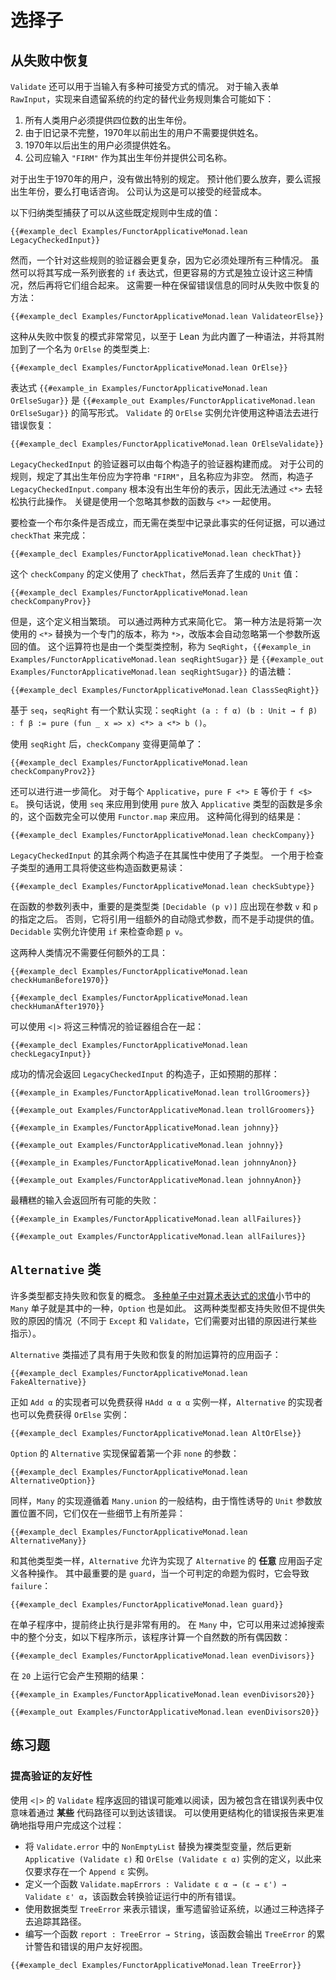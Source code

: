 <!--
# Alternatives
-->

# 选择子

<!--
## Recovery from Failure
-->

## 从失败中恢复

<!--
`Validate` can also be used in situations where there is more than one way for input to be acceptable.
For the input form `RawInput`, an alternative set of business rules that implement conventions from a legacy system might be the following:

 1. All human users must provide a birth year that is four digits.
 2. Users born prior to 1970 do not need to provide names, due to incomplete older records.
 3. Users born after 1970 must provide names.
 4. Companies should enter `"FIRM"` as their year of birth and provide a company name.
-->
 
`Validate` 还可以用于当输入有多种可接受方式的情况。
对于输入表单 `RawInput`，实现来自遗留系统的约定的替代业务规则集合可能如下：

 1. 所有人类用户必须提供四位数的出生年份。
 2. 由于旧记录不完整，1970年以前出生的用户不需要提供姓名。
 3. 1970年以后出生的用户必须提供姓名。
 4. 公司应输入 `"FIRM"` 作为其出生年份并提供公司名称。
 
<!--
No particular provision is made for users born in 1970.
It is expected that they will either give up, lie about their year of birth, or call.
The company considers this an acceptable cost of doing business.
-->

对于出生于1970年的用户，没有做出特别的规定。
预计他们要么放弃，要么谎报出生年份，要么打电话咨询。
公司认为这是可以接受的经营成本。
 
<!--
The following inductive type captures the values that can be produced from these stated rules:
```lean
{{#example_decl Examples/FunctorApplicativeMonad.lean LegacyCheckedInput}}
```
-->

以下归纳类型捕获了可以从这些既定规则中生成的值：
```lean
{{#example_decl Examples/FunctorApplicativeMonad.lean LegacyCheckedInput}}
```

<!--
A validator for these rules is more complicated, however, as it must address all three cases.
While it can be written as a series of nested `if` expressions, it's easier to design the three cases independently and then combine them.
This requires a means of recovering from failure while preserving error messages:
```lean
{{#example_decl Examples/FunctorApplicativeMonad.lean ValidateorElse}}
```
-->

然而，一个针对这些规则的验证器会更复杂，因为它必须处理所有三种情况。
虽然可以将其写成一系列嵌套的 `if` 表达式，但更容易的方式是独立设计这三种情况，然后再将它们组合起来。
这需要一种在保留错误信息的同时从失败中恢复的方法：
```lean
{{#example_decl Examples/FunctorApplicativeMonad.lean ValidateorElse}}
```

<!--
This pattern of recovery from failures is common enough that Lean has built-in syntax for it, attached to a type class named `OrElse`:
```lean
{{#example_decl Examples/FunctorApplicativeMonad.lean OrElse}}
```
The expression `{{#example_in Examples/FunctorApplicativeMonad.lean OrElseSugar}}` is short for `{{#example_out Examples/FunctorApplicativeMonad.lean OrElseSugar}}`.
An instance of `OrElse` for `Validate` allows this syntax to be used for error recovery:
```lean
{{#example_decl Examples/FunctorApplicativeMonad.lean OrElseValidate}}
```
-->

这种从失败中恢复的模式非常常见，以至于 Lean 为此内置了一种语法，并将其附加到了一个名为 `OrElse` 的类型类上:
```lean
{{#example_decl Examples/FunctorApplicativeMonad.lean OrElse}}
```
表达式 `{{#example_in Examples/FunctorApplicativeMonad.lean OrElseSugar}}` 是 `{{#example_out Examples/FunctorApplicativeMonad.lean OrElseSugar}}` 的简写形式。
`Validate` 的 `OrElse` 实例允许使用这种语法去进行错误恢复：
```lean
{{#example_decl Examples/FunctorApplicativeMonad.lean OrElseValidate}}
```

<!--
The validator for `LegacyCheckedInput` can be built from a validator for each constructor.
The rules for a company state that the birth year should be the string `"FIRM"` and that the name should be non-empty.
The constructor `LegacyCheckedInput.company`, however, has no representation of the birth year at all, so there's no easy way to carry it out using `<*>`.
The key is to use a function with `<*>` that ignores its argument.
-->

`LegacyCheckedInput` 的验证器可以由每个构造子的验证器构建而成。
对于公司的规则，规定了其出生年份应为字符串 `"FIRM"`，且名称应为非空。
然而，构造子 `LegacyCheckedInput.company` 根本没有出生年份的表示，因此无法通过 `<*>` 去轻松执行此操作。
关键是使用一个忽略其参数的函数与 `<*>` 一起使用。

<!--
Checking that a Boolean condition holds without recording any evidence of this fact in a type can be accomplished with `checkThat`:
```lean
{{#example_decl Examples/FunctorApplicativeMonad.lean checkThat}}
```
This definition of `checkCompany` uses `checkThat`, and then throws away the resulting `Unit` value:
```lean
{{#example_decl Examples/FunctorApplicativeMonad.lean checkCompanyProv}}
```
-->

要检查一个布尔条件是否成立，而无需在类型中记录此事实的任何证据，可以通过 `checkThat` 来完成：
```lean
{{#example_decl Examples/FunctorApplicativeMonad.lean checkThat}}
```
这个 `checkCompany` 的定义使用了 `checkThat`，然后丢弃了生成的 `Unit` 值：
```lean
{{#example_decl Examples/FunctorApplicativeMonad.lean checkCompanyProv}}
```

<!--
However, this definition is quite noisy.
It can be simplified in two ways.
The first is to replace the first use of `<*>` with a specialized version that automatically ignores the value returned by the first argument, called `*>`.
This operator is also controlled by a type class, called `SeqRight`, and `{{#example_in Examples/FunctorApplicativeMonad.lean seqRightSugar}}` is syntactic sugar for `{{#example_out Examples/FunctorApplicativeMonad.lean seqRightSugar}}`:
```lean
{{#example_decl Examples/FunctorApplicativeMonad.lean ClassSeqRight}}
```
There is a default implementation of `seqRight` in terms of `seq`: `seqRight (a : f α) (b : Unit → f β) : f β := pure (fun _ x => x) <*> a <*> b ()`.
-->

但是，这个定义相当繁琐。
可以通过两种方式来简化它。
第一种方法是将第一次使用的 `<*>` 替换为一个专门的版本，称为 `*>`，改版本会自动忽略第一个参数所返回的值。
这个运算符也是由一个类型类控制，称为 `SeqRight`，`{{#example_in Examples/FunctorApplicativeMonad.lean seqRightSugar}}` 是 `{{#example_out Examples/FunctorApplicativeMonad.lean seqRightSugar}}` 的语法糖：
```lean
{{#example_decl Examples/FunctorApplicativeMonad.lean ClassSeqRight}}
```
基于 `seq`，`seqRight` 有一个默认实现：`seqRight (a : f α) (b : Unit → f β) : f β := pure (fun _ x => x) <*> a <*> b ()`。

<!--
Using `seqRight`, `checkCompany` becomes simpler:
```lean
{{#example_decl Examples/FunctorApplicativeMonad.lean checkCompanyProv2}}
```
One more simplification is possible.
For every `Applicative`, `pure F <*> E` is equivalent to `f <$> E`.
In other words, using `seq` to apply a function that was placed into the `Applicative` type using `pure` is overkill, and the function could have just been applied using `Functor.map`.
This simplification yields:
```lean
{{#example_decl Examples/FunctorApplicativeMonad.lean checkCompany}}
```
-->

使用 `seqRight` 后，`checkCompany` 变得更简单了：
```lean
{{#example_decl Examples/FunctorApplicativeMonad.lean checkCompanyProv2}}
```
还可以进行进一步简化。
对于每个 `Applicative`，`pure F <*> E` 等价于 `f <$> E`。
换句话说，使用 `seq` 来应用到使用 `pure` 放入 `Applicative` 类型的函数是多余的，这个函数完全可以使用 `Functor.map` 来应用。
这种简化得到的结果是：
```lean
{{#example_decl Examples/FunctorApplicativeMonad.lean checkCompany}}
```

<!--
The remaining two constructors of `LegacyCheckedInput` use subtypes for their fields.
A general-purpose tool for checking subtypes will make these easier to read:
```lean
{{#example_decl Examples/FunctorApplicativeMonad.lean checkSubtype}}
```
In the function's argument list, it's important that the type class `[Decidable (p v)]` occur after the specification of the arguments `v` and `p`.
Otherwise, it would refer to an additional set of automatic implicit arguments, rather than to the manually-provided values.
The `Decidable` instance is what allows the proposition `p v` to be checked using `if`.
-->

`LegacyCheckedInput` 的其余两个构造子在其属性中使用了子类型。
一个用于检查子类型的通用工具将使这些构造函数更易读：
```lean
{{#example_decl Examples/FunctorApplicativeMonad.lean checkSubtype}}
```
在函数的参数列表中，重要的是类型类 `[Decidable (p v)]` 应出现在参数 `v` 和 `p` 的指定之后。
否则，它将引用一组额外的自动隐式参数，而不是手动提供的值。
`Decidable` 实例允许使用 `if` 来检查命题 `p v`。

<!--
The two human cases do not need any additional tools:
```lean
{{#example_decl Examples/FunctorApplicativeMonad.lean checkHumanBefore1970}}

{{#example_decl Examples/FunctorApplicativeMonad.lean checkHumanAfter1970}}
```
-->

这两种人类情况不需要任何额外的工具：
```lean
{{#example_decl Examples/FunctorApplicativeMonad.lean checkHumanBefore1970}}

{{#example_decl Examples/FunctorApplicativeMonad.lean checkHumanAfter1970}}
```

<!--
The validators for the three cases can be combined using `<|>`:
```lean
{{#example_decl Examples/FunctorApplicativeMonad.lean checkLegacyInput}}
```
-->

可以使用 `<|>` 将这三种情况的验证器组合在一起：
```lean
{{#example_decl Examples/FunctorApplicativeMonad.lean checkLegacyInput}}
```

<!--
The successful cases return constructors of `LegacyCheckedInput`, as expected:
```lean
{{#example_in Examples/FunctorApplicativeMonad.lean trollGroomers}}
```
```output info
{{#example_out Examples/FunctorApplicativeMonad.lean trollGroomers}}
```
```lean
{{#example_in Examples/FunctorApplicativeMonad.lean johnny}}
```
```output info
{{#example_out Examples/FunctorApplicativeMonad.lean johnny}}
```
```lean
{{#example_in Examples/FunctorApplicativeMonad.lean johnnyAnon}}
```
```output info
{{#example_out Examples/FunctorApplicativeMonad.lean johnnyAnon}}
```
-->

成功的情况会返回 `LegacyCheckedInput` 的构造子，正如预期的那样：
```lean
{{#example_in Examples/FunctorApplicativeMonad.lean trollGroomers}}
```
```output info
{{#example_out Examples/FunctorApplicativeMonad.lean trollGroomers}}
```
```lean
{{#example_in Examples/FunctorApplicativeMonad.lean johnny}}
```
```output info
{{#example_out Examples/FunctorApplicativeMonad.lean johnny}}
```
```lean
{{#example_in Examples/FunctorApplicativeMonad.lean johnnyAnon}}
```
```output info
{{#example_out Examples/FunctorApplicativeMonad.lean johnnyAnon}}
```

<!--
The worst possible input returns all the possible failures:
```lean
{{#example_in Examples/FunctorApplicativeMonad.lean allFailures}}
```
```output info
{{#example_out Examples/FunctorApplicativeMonad.lean allFailures}}
```
-->

最糟糕的输入会返回所有可能的失败：
```lean
{{#example_in Examples/FunctorApplicativeMonad.lean allFailures}}
```
```output info
{{#example_out Examples/FunctorApplicativeMonad.lean allFailures}}
```


<!--
## The `Alternative` Class
-->

## `Alternative` 类

<!--
Many types support a notion of failure and recovery.
The `Many` monad from the section on [evaluating arithmetic expressions in a variety of monads](../monads/arithmetic.md#nondeterministic-search) is one such type, as is `Option`.
Both support failure without providing a reason (unlike, say, `Except` and `Validate`, which require some indication of what went wrong).
-->

许多类型都支持失败和恢复的概念。
[多种单子中对算术表达式的求值](../monads/arithmetic.md#nondeterministic-search)小节中的 `Many` 单子就是其中的一种，`Option` 也是如此。
这两种类型都支持失败但不提供失败的原因的情况（不同于 `Except` 和 `Validate`，它们需要对出错的原因进行某些指示）。

<!--
The `Alternative` class describes applicative functors that have additional operators for failure and recovery:
```lean
{{#example_decl Examples/FunctorApplicativeMonad.lean FakeAlternative}}
```
Just as implementors of `Add α` get `HAdd α α α` instances for free, implementors of `Alternative` get `OrElse` instances for free:
```lean
{{#example_decl Examples/FunctorApplicativeMonad.lean AltOrElse}}
```
-->

`Alternative` 类描述了具有用于失败和恢复的附加运算符的应用函子：
```lean
{{#example_decl Examples/FunctorApplicativeMonad.lean FakeAlternative}}
```
正如 `Add α` 的实现者可以免费获得 `HAdd α α α` 实例一样，`Alternative` 的实现者也可以免费获得 `OrElse` 实例：
```lean
{{#example_decl Examples/FunctorApplicativeMonad.lean AltOrElse}}
```

<!--
The implementation of `Alternative` for `Option` keeps the first none-`none` argument:
```lean
{{#example_decl Examples/FunctorApplicativeMonad.lean AlternativeOption}}
```
Similarly, the implementation for `Many` follows the general structure of `Many.union`, with minor differences due to the laziness-inducing `Unit` parameters being placed differently:
```lean
{{#example_decl Examples/FunctorApplicativeMonad.lean AlternativeMany}}
```
-->

`Option` 的 `Alternative` 实现保留着第一个非 `none` 的参数：
```lean
{{#example_decl Examples/FunctorApplicativeMonad.lean AlternativeOption}}
```
同样，`Many` 的实现遵循着 `Many.union` 的一般结构，由于惰性诱导的 `Unit` 参数放置位置不同，它们仅在一些细节上有所差异：
```lean
{{#example_decl Examples/FunctorApplicativeMonad.lean AlternativeMany}}
```

<!--
Like other type classes, `Alternative` enables the definition of a variety of operations that work for _any_ applicative functor that implements `Alternative`.
One of the most important is `guard`, which causes `failure` when a decidable proposition is false:
```lean
{{#example_decl Examples/FunctorApplicativeMonad.lean guard}}
```
It is very useful in monadic programs to terminate execution early.
In `Many`, it can be used to filter out a whole branch of a search, as in the following program that computes all even divisors of a natural number:
```lean
{{#example_decl Examples/FunctorApplicativeMonad.lean evenDivisors}}
```
Running it on `20` yields the expected results:
```lean
{{#example_in Examples/FunctorApplicativeMonad.lean evenDivisors20}}
```
```output info
{{#example_out Examples/FunctorApplicativeMonad.lean evenDivisors20}}
```
-->

和其他类型类一样，`Alternative` 允许为实现了 `Alternative` 的 **任意** 应用函子定义各种操作。
其中最重要的是 `guard`，当一个可判定的命题为假时，它会导致 `failure`：
```lean
{{#example_decl Examples/FunctorApplicativeMonad.lean guard}}
```
在单子程序中，提前终止执行是非常有用的。
在 `Many` 中，它可以用来过滤掉搜索中的整个分支，如以下程序所示，该程序计算一个自然数的所有偶因数：
```lean
{{#example_decl Examples/FunctorApplicativeMonad.lean evenDivisors}}
```
在 `20` 上运行它会产生预期的结果：
```lean
{{#example_in Examples/FunctorApplicativeMonad.lean evenDivisors20}}
```
```output info
{{#example_out Examples/FunctorApplicativeMonad.lean evenDivisors20}}
```

<!--
## Exercises
-->

## 练习题

<!--
### Improve Validation Friendliness
-->

### 提高验证的友好性

<!--
The errors returned from `Validate` programs that use `<|>` can be difficult to read, because inclusion in the list of errors simply means that the error can be reached through _some_ code path.
A more structured error report can be used to guide the user through the process more accurately:

 * Replace the `NonEmptyList` in `Validate.error` with a bare type variable, and then update the definitions of the `Applicative (Validate ε)` and `OrElse (Validate ε α)` instances to require only that there be an `Append ε` instance available.
 * Define a function `Validate.mapErrors : Validate ε α → (ε → ε') → Validate ε' α` that transforms all the errors in a validation run.
 * Using the datatype `TreeError` to represent errors, rewrite the legacy validation system to track its path through the three alternatives.
 * Write a function `report : TreeError → String` that outputs a user-friendly view of the `TreeError`'s accumulated warnings and errors.
 
```lean
{{#example_decl Examples/FunctorApplicativeMonad.lean TreeError}}
```
-->

使用 `<|>` 的 `Validate` 程序返回的错误可能难以阅读，因为被包含在错误列表中仅意味着通过 **某些** 代码路径可以到达该错误。
可以使用更结构化的错误报告来更准确地指导用户完成这个过程：

 * 将 `Validate.error` 中的 `NonEmptyList` 替换为裸类型变量，然后更新 `Applicative (Validate ε)` 和 `OrElse (Validate ε α)` 实例的定义，以此来仅要求存在一个 `Append ε` 实例。
 * 定义一个函数 `Validate.mapErrors : Validate ε α → (ε → ε') → Validate ε' α`，该函数会转换验证运行中的所有错误。
 * 使用数据类型 `TreeError` 来表示错误，重写遗留验证系统，以通过三种选择子去追踪其路径。
 * 编写一个函数 `report : TreeError → String`，该函数会输出 `TreeError` 的累计警告和错误的用户友好视图。

```lean
{{#example_decl Examples/FunctorApplicativeMonad.lean TreeError}}
```
